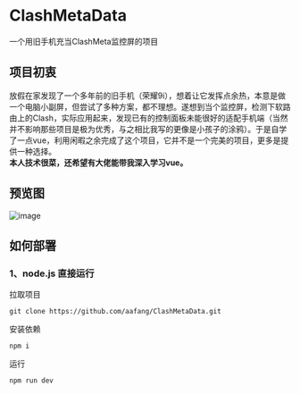 # ClashMetaData
一个用旧手机充当ClashMeta监控屏的项目
## 项目初衷
放假在家发现了一个多年前的旧手机（荣耀9i），想着让它发挥点余热，本意是做一个电脑小副屏，但尝试了多种方案，都不理想。遂想到当个监控屏，检测下软路由上的Clash，实际应用起来，发现已有的控制面板未能很好的适配手机端（当然并不影响那些项目是极为优秀，与之相比我写的更像是小孩子的涂鸦）。于是自学了一点vue，利用闲暇之余完成了这个项目，它并不是一个完美的项目，更多是提供一种选择。  
**本人技术很菜，还希望有大佬能带我深入学习vue。**
## 预览图
![image](https://github.com/aafang/ClashMetaData/assets/145802153/b9b487b0-eb3c-4820-a280-d58b31511982)  
## 如何部署
### 1、node.js 直接运行
拉取项目
```
git clone https://github.com/aafang/ClashMetaData.git
```
安装依赖
```
npm i
```
运行
```
npm run dev 
```
